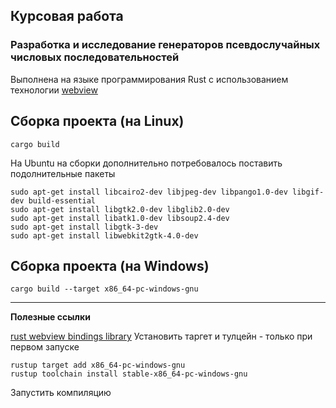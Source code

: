 ## Курсовая работа

### Разработка и исследование генераторов псевдослучайных числовых последовательностей

Выполнена на языке программирования Rust c использованием технологии [webview](https://github.com/webview/webview)


## Сборка проекта (на Linux)

    cargo build
    
На Ubuntu на сборки дополнительно потребовалось поставить подолнительные пакеты
    
    sudo apt-get install libcairo2-dev libjpeg-dev libpango1.0-dev libgif-dev build-essential
    sudo apt-get install libgtk2.0-dev libglib2.0-dev
    sudo apt-get install libatk1.0-dev libsoup2.4-dev
    sudo apt-get install libgtk-3-dev 
    sudo apt-get install libwebkit2gtk-4.0-dev

## Сборка проекта (на Windows)

    cargo build --target x86_64-pc-windows-gnu
  
---
    
**Полезные ссылки**

[rust webview bindings library](https://github.com/Boscop/web-view)
Установить таргет и тулцейн - только при первом запуске

    rustup target add x86_64-pc-windows-gnu
    rustup toolchain install stable-x86_64-pc-windows-gnu
    
Запустить компиляцию
